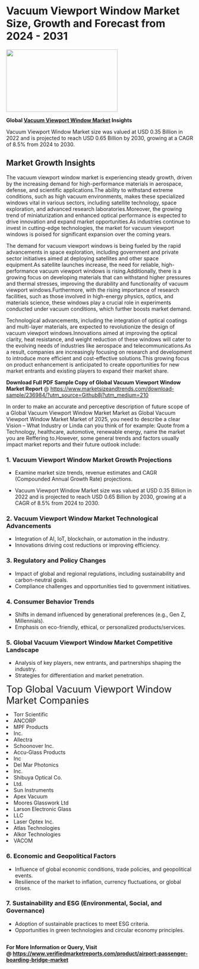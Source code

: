 <H1>Vacuum Viewport Window Market Size, Growth and Forecast from 2024 - 2031</H1><img class="aligncenter size-medium wp-image-584254" src="https://thirdeyenews.in/wp-content/uploads/2024/09/Global-Market-Research-300x168.jpeg" alt="" width="300" height="168" /><p><strong>Global&nbsp;<a href="https://www.marketsizeandtrends.com/download-sample/236984/?utm_source=Github8j?utm_medium=210">Vacuum Viewport Window Market</a> Insights</strong></p><p>Vacuum Viewport Window Market size was valued at USD 0.35 Billion in 2022 and is projected to reach USD 0.65 Billion by 2030, growing at a CAGR of 8.5% from 2024 to 2030.</p><p><h2>Market Growth Insights</h2> <p>The vacuum viewport window market is experiencing steady growth, driven by the increasing demand for high-performance materials in aerospace, defense, and scientific applications.The ability to withstand extreme conditions, such as high vacuum environments, makes these specialized windows vital in various sectors, including satellite technology, space exploration, and advanced research laboratories.Moreover, the growing trend of miniaturization and enhanced optical performance is expected to drive innovation and expand market opportunities.As industries continue to invest in cutting-edge technologies, the market for vacuum viewport windows is poised for significant expansion over the coming years.</p> <p>The demand for vacuum viewport windows is being fueled by the rapid advancements in space exploration, including government and private sector initiatives aimed at deploying satellites and other space equipment.As satellite launches increase, the need for reliable, high-performance vacuum viewport windows is rising.Additionally, there is a growing focus on developing materials that can withstand higher pressures and thermal stresses, improving the durability and functionality of vacuum viewport windows.Furthermore, with the rising importance of research facilities, such as those involved in high-energy physics, optics, and materials science, these windows play a crucial role in experiments conducted under vacuum conditions, which further boosts market demand.</p> <p>Technological advancements, including the integration of optical coatings and multi-layer materials, are expected to revolutionize the design of vacuum viewport windows.Innovations aimed at improving the optical clarity, heat resistance, and weight reduction of these windows will cater to the evolving needs of industries like aerospace and telecommunications.As a result, companies are increasingly focusing on research and development to introduce more efficient and cost-effective solutions.This growing focus on product enhancement is anticipated to create opportunities for new market entrants and existing players to expand their market share.</p> <p><span class=""><strong>Download Full PDF Sample Copy of Global Vacuum Viewport Window Market Report</strong> @ <a href="https://www.marketsizeandtrends.com/download-sample/236984/?utm_source=Github8j?utm_medium=210" target="_blank">https://www.marketsizeandtrends.com/download-sample/236984/?utm_source=Github8j?utm_medium=210</a></span></p><p>In order to make an accurate and perceptive description of future scope of a Global&nbsp;Vacuum Viewport Window Market Market as Global&nbsp;Vacuum Viewport Window Market Market of 2025, you need to describe a clear Vision &ndash; What Industry or Linda can you think of for example: Quote from a Technology, healthcare, automotive, renewable energy, name the market you are Reffering to.However, some general trends and factors usually impact market reports and their future outlook include:</p><h3>1.&nbsp;<strong>Vacuum Viewport Window Market Growth Projections</strong></h3><ul><li>Examine market size trends, revenue estimates and CAGR (Compounded Annual Growth Rate) projections.</li><li><p>Vacuum Viewport Window Market size was valued at USD 0.35 Billion in 2022 and is projected to reach USD 0.65 Billion by 2030, growing at a CAGR of 8.5% from 2024 to 2030.</p></li></ul><h3>2.&nbsp;<strong>Vacuum Viewport Window Market Technological Advancements</strong></h3><ul><li>Integration of AI, IoT, blockchain, or automation in the industry.</li><li>Innovations driving cost reductions or improving efficiency.</li></ul><h3>3.&nbsp;<strong>Regulatory and Policy Changes</strong></h3><ul><li>Impact of global and regional regulations, including sustainability and carbon-neutral goals.</li><li>Compliance challenges and opportunities tied to government initiatives.</li></ul><h3>4.&nbsp;<strong>Consumer Behavior Trends</strong></h3><ul><li>Shifts in demand influenced by generational preferences (e.g., Gen Z, Millennials).</li><li>Emphasis on eco-friendly, ethical, or personalized products/services.</li></ul><h3>5.&nbsp;<strong>Global Vacuum Viewport Window Market Competitive Landscape</strong></h3><ul><li>Analysis of key players, new entrants, and partnerships shaping the industry.</li><li>Strategies for differentiation and market penetration.</li></ul><p data-pm-slice="1 1 []"><span style="color: inherit; font-family: inherit; font-size: 25px;">Top Global Vacuum Viewport Window Market Companies</span></p><div class="" data-test-id=""><p><li>Torr Scientific</li><li> ANCORP</li><li> MPF Products</li><li> Inc.</li><li> Allectra</li><li> Schoonover Inc.</li><li> Accu-Glass Products</li><li> Inc</li><li> Del Mar Photonics</li><li> Inc.</li><li> Shibuya Optical Co.</li><li> Ltd.</li><li> Sun Instruments</li><li> Apex Vacuum</li><li> Moores Glasswork Ltd</li><li> Larson Electronic Glass</li><li> LLC</li><li> Laser Optex Inc.</li><li> Atlas Technologies</li><li> Alkor Technologies</li><li> VACOM</li></p></div><h3>6.&nbsp;<strong>Economic and Geopolitical Factors</strong></h3><ul><li>Influence of global economic conditions, trade policies, and geopolitical events.</li><li>Resilience of the market to inflation, currency fluctuations, or global crises.</li></ul><h3>7.&nbsp;<strong>Sustainability and ESG (Environmental, Social, and Governance)</strong></h3><ul><li>Adoption of sustainable practices to meet ESG criteria.</li><li>Opportunities in green technologies and circular economy principles.</li></ul><h2><strong style="font-size: 14px;">For More Information or Query, Visit @&nbsp;</strong><a style="background-color: #ffffff; font-size: 14px;" href="https://www.marketsizeandtrends.com/report/vacuum-viewport-window-market/" target="_blank">https://www.verifiedmarketreports.com/product/airport-passenger-boarding-bridge-market</a></h2>